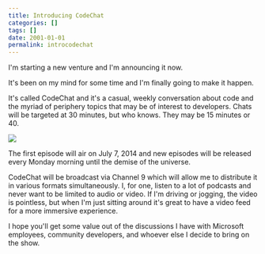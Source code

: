 ```yaml
---
title: Introducing CodeChat
categories: []
tags: []
date: 2001-01-01
permalink: introcodechat
---
```


I'm starting a new venture and I'm announcing it now.
<!-- xmore -->

It's been on my mind for some time and I'm finally going to make it happen.

It's called CodeChat and it's a casual, weekly conversation about code and the myriad of periphery topics that may be of interest to developers. Chats will be targeted at 30 minutes, but who knows. They may be 15 minutes or 40.

![](/files/introcodechat_01.jpg)

The first episode will air on July 7, 2014 and new episodes will be released every Monday morning until the demise of the universe.

CodeChat will be broadcast via Channel 9 which will allow me to distribute it in various formats simultaneously. I, for one, listen to a lot of podcasts and never want to be limited to audio or video. If I'm driving or jogging, the video is pointless, but when I'm just sitting around it's great to have a video feed for a more immersive experience.

I hope you'll get some value out of the discussions I have with Microsoft employees, community developers, and whoever else I decide to bring on the show.